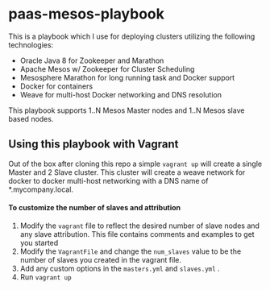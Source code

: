 # paas-mesos-playbook

This is a playbook which I use for deploying clusters utilizing the following technologies:

- Oracle Java 8 for Zookeeper and Marathon
- Apache Mesos w/ Zookeeper for Cluster Scheduling
- Mesosphere Marathon for long running task and Docker support
- Docker for containers
- Weave for multi-host Docker networking and DNS resolution

This playbook supports 1..N Mesos Master nodes and 1..N Mesos slave based nodes.

## Using this playbook with Vagrant

Out of the box after cloning this repo a simple ```vagrant up``` will create a single Master and 2 Slave cluster.  This cluster will create a weave network for docker to docker multi-host networking with a DNS name of *.mycompany.local.  

#### To customize the number of slaves and attribution

1. Modify the ```vagrant``` file to reflect the desired number of slave nodes and any slave attribution.  This file contains comments and examples to get you started
2. Modify the ```VagrantFile``` and change the ```num_slaves``` value to be the number of slaves you created in the vagrant file.
3. Add any custom options in the ```masters.yml``` and ```slaves.yml``` .
4. Run ```vagrant up```
